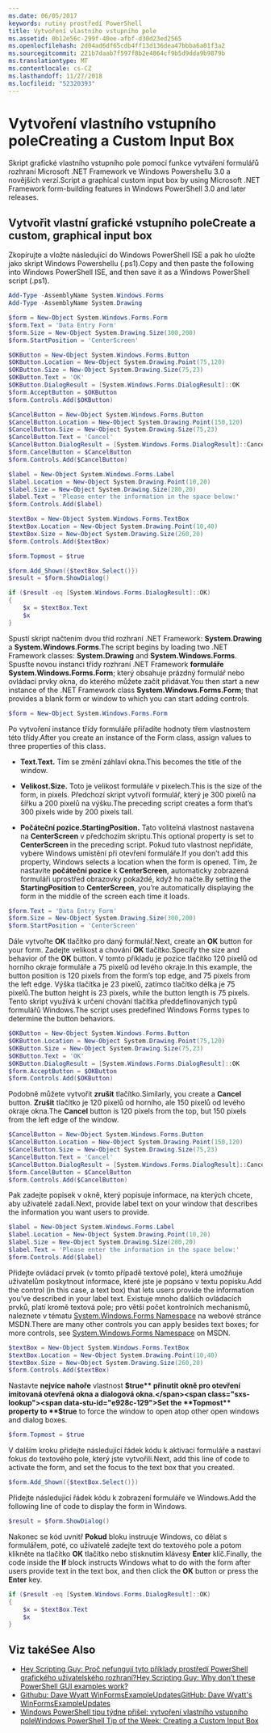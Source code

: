 ```yaml
---
ms.date: 06/05/2017
keywords: rutiny prostředí PowerShell
title: Vytvoření vlastního vstupního pole
ms.assetid: 0b12e56c-299f-40ee-afbf-d30d23ed2565
ms.openlocfilehash: 2d04ad6df65cdb4ff13d136dea47bbba6a01f3a2
ms.sourcegitcommit: 221b7daab7f597f8b2e4864cf9b5d9dda9b9879b
ms.translationtype: MT
ms.contentlocale: cs-CZ
ms.lasthandoff: 11/27/2018
ms.locfileid: "52320393"
---
```

# <a name="creating-a-custom-input-box"></a><span data-ttu-id="e928c-103">Vytvoření vlastního vstupního pole</span><span class="sxs-lookup"><span data-stu-id="e928c-103">Creating a Custom Input Box</span></span>

<span data-ttu-id="e928c-104">Skript grafické vlastního vstupního pole pomocí funkce vytváření formulářů rozhraní Microsoft .NET Framework ve Windows Powershellu 3.0 a novějších verzí.</span><span class="sxs-lookup"><span data-stu-id="e928c-104">Script a graphical custom input box by using Microsoft .NET Framework form-building features in Windows PowerShell 3.0 and later releases.</span></span>

## <a name="create-a-custom-graphical-input-box"></a><span data-ttu-id="e928c-105">Vytvořit vlastní grafické vstupního pole</span><span class="sxs-lookup"><span data-stu-id="e928c-105">Create a custom, graphical input box</span></span>

<span data-ttu-id="e928c-106">Zkopírujte a vložte následující do Windows PowerShell ISE a pak ho uložte jako skript Windows Powershellu (.ps1).</span><span class="sxs-lookup"><span data-stu-id="e928c-106">Copy and then paste the following into Windows PowerShell ISE, and then save it as a Windows PowerShell script (.ps1).</span></span>

```powershell
Add-Type -AssemblyName System.Windows.Forms
Add-Type -AssemblyName System.Drawing

$form = New-Object System.Windows.Forms.Form
$form.Text = 'Data Entry Form'
$form.Size = New-Object System.Drawing.Size(300,200)
$form.StartPosition = 'CenterScreen'

$OKButton = New-Object System.Windows.Forms.Button
$OKButton.Location = New-Object System.Drawing.Point(75,120)
$OKButton.Size = New-Object System.Drawing.Size(75,23)
$OKButton.Text = 'OK'
$OKButton.DialogResult = [System.Windows.Forms.DialogResult]::OK
$form.AcceptButton = $OKButton
$form.Controls.Add($OKButton)

$CancelButton = New-Object System.Windows.Forms.Button
$CancelButton.Location = New-Object System.Drawing.Point(150,120)
$CancelButton.Size = New-Object System.Drawing.Size(75,23)
$CancelButton.Text = 'Cancel'
$CancelButton.DialogResult = [System.Windows.Forms.DialogResult]::Cancel
$form.CancelButton = $CancelButton
$form.Controls.Add($CancelButton)

$label = New-Object System.Windows.Forms.Label
$label.Location = New-Object System.Drawing.Point(10,20)
$label.Size = New-Object System.Drawing.Size(280,20)
$label.Text = 'Please enter the information in the space below:'
$form.Controls.Add($label)

$textBox = New-Object System.Windows.Forms.TextBox
$textBox.Location = New-Object System.Drawing.Point(10,40)
$textBox.Size = New-Object System.Drawing.Size(260,20)
$form.Controls.Add($textBox)

$form.Topmost = $true

$form.Add_Shown({$textBox.Select()})
$result = $form.ShowDialog()

if ($result -eq [System.Windows.Forms.DialogResult]::OK)
{
    $x = $textBox.Text
    $x
}
```

<span data-ttu-id="e928c-107">Spustí skript načtením dvou tříd rozhraní .NET Framework: **System.Drawing** a **System.Windows.Forms**.</span><span class="sxs-lookup"><span data-stu-id="e928c-107">The script begins by loading two .NET Framework classes: **System.Drawing** and **System.Windows.Forms**.</span></span> <span data-ttu-id="e928c-108">Spusťte novou instanci třídy rozhraní .NET Framework **formuláře System.Windows.Forms.Form**; který obsahuje prázdný formulář nebo ovládací prvky okna, do kterého můžete začít přidávat.</span><span class="sxs-lookup"><span data-stu-id="e928c-108">You then start a new instance of the .NET Framework class **System.Windows.Forms.Form**; that provides a blank form or window to which you can start adding controls.</span></span>

```powershell
$form = New-Object System.Windows.Forms.Form
```

<span data-ttu-id="e928c-109">Po vytvoření instance třídy formuláře přiřadíte hodnoty třem vlastnostem této třídy.</span><span class="sxs-lookup"><span data-stu-id="e928c-109">After you create an instance of the Form class, assign values to three properties of this class.</span></span>

- <span data-ttu-id="e928c-110">**Text.**</span><span class="sxs-lookup"><span data-stu-id="e928c-110">**Text.**</span></span> <span data-ttu-id="e928c-111">Tím se změní záhlaví okna.</span><span class="sxs-lookup"><span data-stu-id="e928c-111">This becomes the title of the window.</span></span>

- <span data-ttu-id="e928c-112">**Velikost.**</span><span class="sxs-lookup"><span data-stu-id="e928c-112">**Size.**</span></span> <span data-ttu-id="e928c-113">Toto je velikost formuláře v pixelech.</span><span class="sxs-lookup"><span data-stu-id="e928c-113">This is the size of the form, in pixels.</span></span> <span data-ttu-id="e928c-114">Předchozí skript vytvoří formulář, který je 300 pixelů na šířku a 200 pixelů na výšku.</span><span class="sxs-lookup"><span data-stu-id="e928c-114">The preceding script creates a form that’s 300 pixels wide by 200 pixels tall.</span></span>

- <span data-ttu-id="e928c-115">**Počáteční pozice.**</span><span class="sxs-lookup"><span data-stu-id="e928c-115">**StartingPosition.**</span></span> <span data-ttu-id="e928c-116">Tato volitelná vlastnost nastavena na **CenterScreen** v předchozím skriptu.</span><span class="sxs-lookup"><span data-stu-id="e928c-116">This optional property is set to **CenterScreen** in the preceding script.</span></span> <span data-ttu-id="e928c-117">Pokud tuto vlastnost nepřidáte, vybere Windows umístění při otevření formuláře.</span><span class="sxs-lookup"><span data-stu-id="e928c-117">If you don’t add this property, Windows selects a location when the form is opened.</span></span> <span data-ttu-id="e928c-118">Tím, že nastavíte **počáteční pozice** k **CenterScreen**, automaticky zobrazená formuláři uprostřed obrazovky pokaždé, když ho načte.</span><span class="sxs-lookup"><span data-stu-id="e928c-118">By setting the **StartingPosition** to **CenterScreen**, you’re automatically displaying the form in the middle of the screen each time it loads.</span></span>

```powershell
$form.Text = 'Data Entry Form'
$form.Size = New-Object System.Drawing.Size(300,200)
$form.StartPosition = 'CenterScreen'
```

<span data-ttu-id="e928c-119">Dále vytvořte **OK** tlačítko pro daný formulář.</span><span class="sxs-lookup"><span data-stu-id="e928c-119">Next, create an **OK** button for your form.</span></span> <span data-ttu-id="e928c-120">Zadejte velikost a chování **OK** tlačítko.</span><span class="sxs-lookup"><span data-stu-id="e928c-120">Specify the size and behavior of the **OK** button.</span></span> <span data-ttu-id="e928c-121">V tomto příkladu je pozice tlačítko 120 pixelů od horního okraje formuláře a 75 pixelů od levého okraje.</span><span class="sxs-lookup"><span data-stu-id="e928c-121">In this example, the button position is 120 pixels from the form’s top edge, and 75 pixels from the left edge.</span></span> <span data-ttu-id="e928c-122">Výška tlačítka je 23 pixelů, zatímco tlačítko délka je 75 pixelů.</span><span class="sxs-lookup"><span data-stu-id="e928c-122">The button height is 23 pixels, while the button length is 75 pixels.</span></span> <span data-ttu-id="e928c-123">Tento skript využívá k určení chování tlačítka předdefinovaných typů formulářů Windows.</span><span class="sxs-lookup"><span data-stu-id="e928c-123">The script uses predefined Windows Forms types to determine the button behaviors.</span></span>

```powershell
$OKButton = New-Object System.Windows.Forms.Button
$OKButton.Location = New-Object System.Drawing.Point(75,120)
$OKButton.Size = New-Object System.Drawing.Size(75,23)
$OKButton.Text = 'OK'
$OKButton.DialogResult = [System.Windows.Forms.DialogResult]::OK
$form.AcceptButton = $OKButton
$form.Controls.Add($OKButton)
```

<span data-ttu-id="e928c-124">Podobně můžete vytvořit **zrušit** tlačítko.</span><span class="sxs-lookup"><span data-stu-id="e928c-124">Similarly, you create a **Cancel** button.</span></span> <span data-ttu-id="e928c-125">**Zrušit** tlačítko je 120 pixelů od horního, ale 150 pixelů od levého okraje okna.</span><span class="sxs-lookup"><span data-stu-id="e928c-125">The **Cancel** button is 120 pixels from the top, but 150 pixels from the left edge of the window.</span></span>

```powershell
$CancelButton = New-Object System.Windows.Forms.Button
$CancelButton.Location = New-Object System.Drawing.Point(150,120)
$CancelButton.Size = New-Object System.Drawing.Size(75,23)
$CancelButton.Text = 'Cancel'
$CancelButton.DialogResult = [System.Windows.Forms.DialogResult]::Cancel
$form.CancelButton = $CancelButton
$form.Controls.Add($CancelButton)
```

<span data-ttu-id="e928c-126">Pak zadejte popisek v okně, který popisuje informace, na kterých chcete, aby uživatelé zadali.</span><span class="sxs-lookup"><span data-stu-id="e928c-126">Next, provide label text on your window that describes the information you want users to provide.</span></span>

```powershell
$label = New-Object System.Windows.Forms.Label
$label.Location = New-Object System.Drawing.Point(10,20)
$label.Size = New-Object System.Drawing.Size(280,20)
$label.Text = 'Please enter the information in the space below:'
$form.Controls.Add($label)
```

<span data-ttu-id="e928c-127">Přidejte ovládací prvek (v tomto případě textové pole), která umožňuje uživatelům poskytnout informace, které jste je popsáno v textu popisku.</span><span class="sxs-lookup"><span data-stu-id="e928c-127">Add the control (in this case, a text box) that lets users provide the information you’ve described in your label text.</span></span> <span data-ttu-id="e928c-128">Existuje mnoho dalších ovládacích prvků, platí kromě textová pole; pro větší počet kontrolních mechanismů, naleznete v tématu [System.Windows.Forms Namespace](https://msdn.microsoft.com/library/k50ex0x9(v=vs.110).aspx) na webové stránce MSDN.</span><span class="sxs-lookup"><span data-stu-id="e928c-128">There are many other controls you can apply besides text boxes; for more controls, see [System.Windows.Forms Namespace](https://msdn.microsoft.com/library/k50ex0x9(v=vs.110).aspx) on MSDN.</span></span>

```powershell
$textBox = New-Object System.Windows.Forms.TextBox
$textBox.Location = New-Object System.Drawing.Point(10,40)
$textBox.Size = New-Object System.Drawing.Size(260,20)
$form.Controls.Add($textBox)
```

<span data-ttu-id="e928c-129">Nastavte **nejvíce nahoře** vlastnost **$true** přinutit okně pro otevření imitovaná otevřená okna a dialogová okna.</span><span class="sxs-lookup"><span data-stu-id="e928c-129">Set the **Topmost** property to **$true** to force the window to open atop other open windows and dialog boxes.</span></span>

```powershell
$form.Topmost = $true
```

<span data-ttu-id="e928c-130">V dalším kroku přidejte následující řádek kódu k aktivaci formuláře a nastaví fokus do textového pole, který jste vytvořili.</span><span class="sxs-lookup"><span data-stu-id="e928c-130">Next, add this line of code to activate the form, and set the focus to the text box that you created.</span></span>

```powershell
$form.Add_Shown({$textBox.Select()})
```

<span data-ttu-id="e928c-131">Přidejte následující řádek kódu k zobrazení formuláře ve Windows.</span><span class="sxs-lookup"><span data-stu-id="e928c-131">Add the following line of code to display the form in Windows.</span></span>

```powershell
$result = $form.ShowDialog()
```

<span data-ttu-id="e928c-132">Nakonec se kód uvnitř **Pokud** bloku instruuje Windows, co dělat s formulářem, poté, co uživatelé zadejte text do textového pole a potom klikněte na tlačítko **OK** tlačítko nebo stisknutím klávesy **Enter** klíč.</span><span class="sxs-lookup"><span data-stu-id="e928c-132">Finally, the code inside the **If** block instructs Windows what to do with the form after users provide text in the text box, and then click the **OK** button or press the **Enter** key.</span></span>

```powershell
if ($result -eq [System.Windows.Forms.DialogResult]::OK)
{
    $x = $textBox.Text
    $x
}
```

## <a name="see-also"></a><span data-ttu-id="e928c-133">Viz také</span><span class="sxs-lookup"><span data-stu-id="e928c-133">See Also</span></span>

- [<span data-ttu-id="e928c-134">Hey Scripting Guy: Proč nefungují tyto příklady prostředí PowerShell grafického uživatelského rozhraní?</span><span class="sxs-lookup"><span data-stu-id="e928c-134">Hey Scripting Guy:  Why don’t these PowerShell GUI examples work?</span></span>](https://go.microsoft.com/fwlink/?LinkId=506644)
- [<span data-ttu-id="e928c-135">Githubu: Dave Wyatt WinFormsExampleUpdates</span><span class="sxs-lookup"><span data-stu-id="e928c-135">GitHub: Dave Wyatt's WinFormsExampleUpdates</span></span>](https://github.com/dlwyatt/WinFormsExampleUpdates)
- [<span data-ttu-id="e928c-136">Windows PowerShell tipu týdne přišel: vytvoření vlastního vstupního pole</span><span class="sxs-lookup"><span data-stu-id="e928c-136">Windows PowerShell Tip of the Week:  Creating a Custom Input Box</span></span>](https://technet.microsoft.com/library/ff730941.aspx)